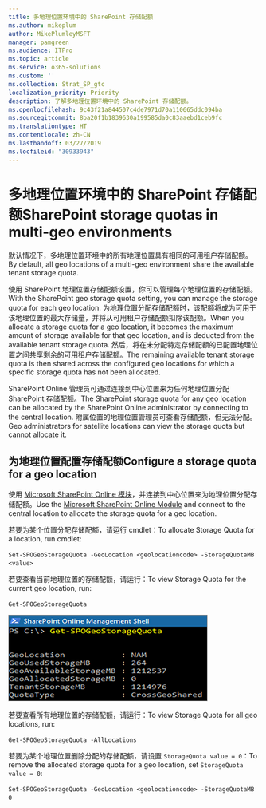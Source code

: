```yaml
---
title: 多地理位置环境中的 SharePoint 存储配额
ms.author: mikeplum
author: MikePlumleyMSFT
manager: pamgreen
ms.audience: ITPro
ms.topic: article
ms.service: o365-solutions
ms.custom: ''
ms.collection: Strat_SP_gtc
localization_priority: Priority
description: 了解多地理位置环境中的 SharePoint 存储配额。
ms.openlocfilehash: 9c43f21a844507c4de7971d70a110665ddc094ba
ms.sourcegitcommit: 8ba20f1b1839630a199585da0c83aaebd1ceb9fc
ms.translationtype: HT
ms.contentlocale: zh-CN
ms.lasthandoff: 03/27/2019
ms.locfileid: "30933943"
---
```

# <a name="sharepoint-storage-quotas-in-multi-geo-environments"></a><span data-ttu-id="ddd00-103">多地理位置环境中的 SharePoint 存储配额</span><span class="sxs-lookup"><span data-stu-id="ddd00-103">SharePoint storage quotas in multi-geo environments</span></span>

<span data-ttu-id="ddd00-104">默认情况下，多地理位置环境中的所有地理位置具有相同的可用租户存储配额。</span><span class="sxs-lookup"><span data-stu-id="ddd00-104">By default, all geo locations of a multi-geo environment share the available tenant storage quota.</span></span>

<span data-ttu-id="ddd00-105">使用 SharePoint 地理位置存储配额设置，你可以管理每个地理位置的存储配额。</span><span class="sxs-lookup"><span data-stu-id="ddd00-105">With the SharePoint geo storage quota setting, you can manage the storage quota for each geo location.</span></span> <span data-ttu-id="ddd00-106">为地理位置分配存储配额时，该配额将成为可用于该地理位置的最大存储量，并将从可用租户存储配额扣除该配额。</span><span class="sxs-lookup"><span data-stu-id="ddd00-106">When you allocate a storage quota for a geo location, it becomes the maximum amount of storage available for that geo location, and is deducted from the available tenant storage quota.</span></span> <span data-ttu-id="ddd00-107">然后，将在未分配特定存储配额的已配置地理位置之间共享剩余的可用租户存储配额。</span><span class="sxs-lookup"><span data-stu-id="ddd00-107">The remaining available tenant storage quota is then shared across the configured geo locations for which a specific storage quota has not been allocated.</span></span>

<span data-ttu-id="ddd00-108">SharePoint Online 管理员可通过连接到中心位置来为任何地理位置分配 SharePoint 存储配额。</span><span class="sxs-lookup"><span data-stu-id="ddd00-108">The SharePoint storage quota for any geo location can be allocated by the SharePoint Online administrator by connecting to the central location.</span></span> <span data-ttu-id="ddd00-109">附属位置的地理位置管理员可查看存储配额，但无法分配。</span><span class="sxs-lookup"><span data-stu-id="ddd00-109">Geo administrators for satellite locations can view the storage quota but cannot allocate it.</span></span>

## <a name="configure-a-storage-quota-for-a-geo-location"></a><span data-ttu-id="ddd00-110">为地理位置配置存储配额</span><span class="sxs-lookup"><span data-stu-id="ddd00-110">Configure a storage quota for a geo location</span></span>

<span data-ttu-id="ddd00-111">使用 [Microsoft SharePoint Online 模块](https://www.microsoft.com/en-us/download/details.aspx?id=35588 )，并连接到中心位置来为地理位置分配存储配额。</span><span class="sxs-lookup"><span data-stu-id="ddd00-111">Use the [Microsoft SharePoint Online Module](https://www.microsoft.com/en-us/download/details.aspx?id=35588 ) and connect to the central location to allocate the storage quota for a geo location.</span></span> 

<span data-ttu-id="ddd00-112">若要为某个位置分配存储配额，请运行 cmdlet：</span><span class="sxs-lookup"><span data-stu-id="ddd00-112">To allocate Storage Quota for a location, run cmdlet:</span></span>

`Set-SPOGeoStorageQuota -GeoLocation <geolocationcode> -StorageQuotaMB <value>`

<span data-ttu-id="ddd00-113">若要查看当前地理位置的存储配额，请运行：</span><span class="sxs-lookup"><span data-stu-id="ddd00-113">To view Storage Quota for the current geo location, run:</span></span>

`Get-SPOGeoStorageQuota`

![显示 Get-SPOGeoStorageQuota cmdlet 的 PowerShell 窗口的屏幕截图](media/multi-geo-storage-quota.png)

<span data-ttu-id="ddd00-115">若要查看所有地理位置的存储配额，请运行：</span><span class="sxs-lookup"><span data-stu-id="ddd00-115">To view Storage Quota for all geo locations, run:</span></span>

`Get-SPOGeoStorageQuota -AllLocations`

<span data-ttu-id="ddd00-116">若要为某个地理位置删除分配的存储配额，请设置 `StorageQuota value = 0`：</span><span class="sxs-lookup"><span data-stu-id="ddd00-116">To remove the allocated storage quota for a geo location, set `StorageQuota value = 0`:</span></span>

`Set-SPOGeoStorageQuota -GeoLocation <geolocationcode> -StorageQuotaMB 0`
